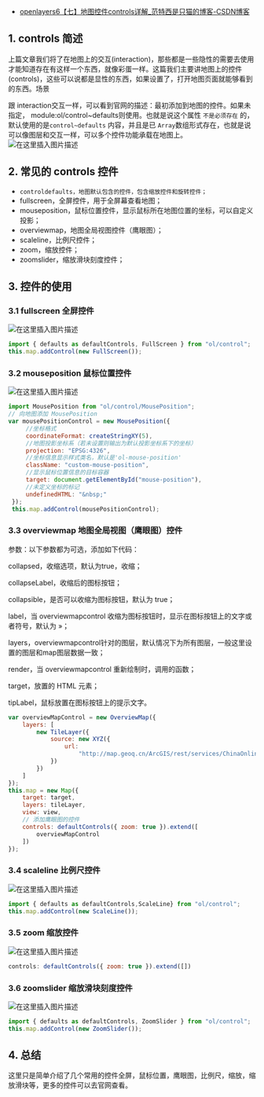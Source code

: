 - [openlayers6【七】地图控件controls详解_范特西是只猫的博客-CSDN博客](https://xiehao.blog.csdn.net/article/details/106375350)

## 1. controls 简述

上篇文章我们将了在地图上的交互(interaction)，那些都是一些隐性的需要去使用才能知道存在有这样一个东西，就像彩蛋一样。这篇我们主要讲地图上的控件(controls)，这些可以说都是显性的东西，如果设置了，打开地图页面就能够看到的东西。场景

跟 interaction交互一样，可以看到官网的描述：最初添加到地图的控件。如果未指定， module:ol/control~defaults则使用。也就是说这个属性 `不是必须存在` 的，默认使用的是`control~defaults` 内容，并且是已 `Array`数组形式存在，也就是说可以像图层和交互一样，可以多个控件功能承载在地图上。
![在这里插入图片描述](https://img-blog.csdnimg.cn/20200605154754262.png)

## 2. 常见的 controls 控件

- `controldefaults，地图默认包含的控件，包含缩放控件和旋转控件；`
- fullscreen，全屏控件，用于全屏幕查看地图；
- mouseposition，鼠标位置控件，显示鼠标所在地图位置的坐标，可以自定义投影；
- overviewmap，地图全局视图控件（鹰眼图）；
- scaleline，比例尺控件；
- zoom，缩放控件；
- zoomslider，缩放滑块刻度控件；

## 3. 控件的使用

### 3.1 fullscreen 全屏控件

![在这里插入图片描述](https://img-blog.csdnimg.cn/20200604111038768.png?x-oss-process=image/watermark,type_ZmFuZ3poZW5naGVpdGk,shadow_10,text_aHR0cHM6Ly9ibG9nLmNzZG4ubmV0L3FxXzM2NDEwNzk1,size_16,color_FFFFFF,t_70)

```js
import { defaults as defaultControls, FullScreen } from "ol/control";
this.map.addControl(new FullScreen());
```

### 3.2 mouseposition 鼠标位置控件

![在这里插入图片描述](https://img-blog.csdnimg.cn/20200604111940815.gif)

```js
import MousePosition from "ol/control/MousePosition";
// 向地图添加 MousePosition
var mousePositionControl = new MousePosition({
     //坐标格式
     coordinateFormat: createStringXY(5),
     //地图投影坐标系（若未设置则输出为默认投影坐标系下的坐标）
     projection: "EPSG:4326",
     //坐标信息显示样式类名，默认是'ol-mouse-position'
     className: "custom-mouse-position",
     //显示鼠标位置信息的目标容器
     target: document.getElementById("mouse-position"),
     //未定义坐标的标记
     undefinedHTML: "&nbsp;"
 });
 this.map.addControl(mousePositionControl);
```

### 3.3 overviewmap 地图全局视图（鹰眼图）控件

参数：以下参数都为可选，添加如下代码：

collapsed，收缩选项，默认为true，收缩；

collapseLabel，收缩后的图标按钮；

collapsible，是否可以收缩为图标按钮，默认为 true；

label，当 overviewmapcontrol 收缩为图标按钮时，显示在图标按钮上的文字或者符号，默认为 »；

layers，overviewmapcontrol针对的图层，默认情况下为所有图层，一般这里设置的图层和map图层数据一致；

render，当 overviewmapcontrol 重新绘制时，调用的函数；

target，放置的 HTML 元素；

tipLabel，鼠标放置在图标按钮上的提示文字。

```js
var overviewMapControl = new OverviewMap({
    layers: [
        new TileLayer({
            source: new XYZ({
                url:
                    "http://map.geoq.cn/ArcGIS/rest/services/ChinaOnlineStreetPurplishBlue/MapServer/tile/{z}/{y}/{x}"
            })
        })
    ]
});
this.map = new Map({
    target: target,
    layers: tileLayer,
    view: view,
    // 添加鹰眼图的控件
    controls: defaultControls({ zoom: true }).extend([
        overviewMapControl
    ])
});
```

### 3.4 scaleline 比例尺控件

![在这里插入图片描述](https://img-blog.csdnimg.cn/2020060411024490.png?x-oss-process=image/watermark,type_ZmFuZ3poZW5naGVpdGk,shadow_10,text_aHR0cHM6Ly9ibG9nLmNzZG4ubmV0L3FxXzM2NDEwNzk1,size_16,color_FFFFFF,t_70)

```js
import { defaults as defaultControls,ScaleLine} from "ol/control";
this.map.addControl(new ScaleLine());
```

### 3.5 zoom 缩放控件

![在这里插入图片描述](https://img-blog.csdnimg.cn/20200601165857832.png?x-oss-process=image/watermark,type_ZmFuZ3poZW5naGVpdGk,shadow_10,text_aHR0cHM6Ly9ibG9nLmNzZG4ubmV0L3FxXzM2NDEwNzk1,size_16,color_FFFFFF,t_70)

```js
controls: defaultControls({ zoom: true }).extend([])
```

### 3.6 zoomslider 缩放滑块刻度控件

![在这里插入图片描述](https://img-blog.csdnimg.cn/20200604104218186.png?x-oss-process=image/watermark,type_ZmFuZ3poZW5naGVpdGk,shadow_10,text_aHR0cHM6Ly9ibG9nLmNzZG4ubmV0L3FxXzM2NDEwNzk1,size_16,color_FFFFFF,t_70)

```js
import { defaults as defaultControls, ZoomSlider } from "ol/control";
this.map.addControl(new ZoomSlider());
```

## 4. 总结

这里只是简单介绍了几个常用的控件全屏，鼠标位置，鹰眼图，比例尺，缩放，缩放滑块等，更多的控件可以去官网查看。